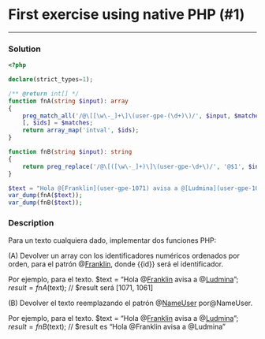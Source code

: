# First exercise using native PHP (#1)
- - -
### Solution
```php
<?php

declare(strict_types=1);

/** @return int[] */
function fnA(string $input): array
{
    preg_match_all('/@\[[\w\-_]+\]\(user-gpe-(\d+)\)/', $input, $matches);
    [, $ids] = $matches;
    return array_map('intval', $ids);
}

function fnB(string $input): string
{
    return preg_replace('/@\[([\w\-_]+)\]\(user-gpe-\d+\)/', '@$1', $input);
}

$text = "Hola @[Franklin](user-gpe-1071) avisa a @[Ludmina](user-gpe-1061)";
var_dump(fnA($text));
var_dump(fnB($text));
```

### Description
Para un texto cualquiera dado, implementar dos funciones PHP:

(A) Devolver un array con los identificadores numéricos ordenados por orden, para el patrón @[Franklin](user-gpe-{{id}}), donde {{id}} será el identificador.

Por ejemplo, para el texto.
$text = “Hola @[Franklin](user-gpe-1071) avisa a @[Ludmina](user-gpe-1061)”;
$result = fnA($text);
// $result será [1071, 1061]


(B) Devolver el texto reemplazando el patrón @[NameUser](user-gpe-identificador) por@NameUser.

Por ejemplo, para el texto.
$text = “Hola @[Franklin](user-gpe-1071) avisa a @[Ludmina](user-gpe-1061)”;
$result = fnB($text);
// $result es “Hola @Franklin avisa a @Ludmina”
